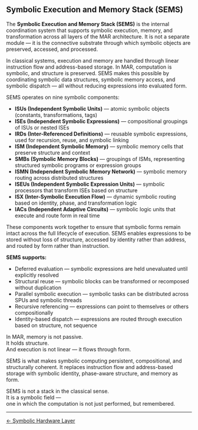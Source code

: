 ## Symbolic Execution and Memory Stack (SEMS)

The **Symbolic Execution and Memory Stack (SEMS)** is the internal coordination system that supports symbolic execution, memory, and transformation across all layers of the MAR architecture. It is not a separate module — it is the connective substrate through which symbolic objects are preserved, accessed, and processed.

In classical systems, execution and memory are handled through linear instruction flow and address-based storage. In MAR, computation is symbolic, and structure is preserved. SEMS makes this possible by coordinating symbolic data structures, symbolic memory access, and symbolic dispatch — all without reducing expressions into evaluated form.

SEMS operates on nine symbolic components:

- **ISUs (Independent Symbolic Units)** — atomic symbolic objects (constants, transformations, tags)  
- **ISEs (Independent Symbolic Expressions)** — compositional groupings of ISUs or nested ISEs  
- **IRDs (Inter-Referenced Definitions)** — reusable symbolic expressions, used for recursion, reuse, and symbolic linking  
- **ISM (Independent Symbolic Memory)** — symbolic memory cells that preserve structure and context  
- **SMBs (Symbolic Memory Blocks)** — groupings of ISMs, representing structured symbolic programs or expression groups  
- **ISMN (Independent Symbolic Memory Network)** — symbolic memory routing across distributed structures  
- **ISEUs (Independent Symbolic Expression Units)** — symbolic processors that transform ISEs based on structure  
- **ISX (Inter-Symbolic Execution Flow)** — dynamic symbolic routing based on identity, phase, and transformation logic  
- **IACs (Independent Adaptive Circuits)** — symbolic logic units that execute and route form in real time

These components work together to ensure that symbolic forms remain intact across the full lifecycle of execution. SEMS enables expressions to be stored without loss of structure, accessed by identity rather than address, and routed by form rather than instruction.

**SEMS supports:**

- Deferred evaluation — symbolic expressions are held unevaluated until explicitly resolved  
- Structural reuse — symbolic blocks can be transformed or recomposed without duplication  
- Parallel symbolic execution — symbolic tasks can be distributed across SPUs and symbolic threads  
- Recursive referencing — expressions can point to themselves or others compositionally  
- Identity-based dispatch — expressions are routed through execution based on structure, not sequence

In MAR, memory is not passive.  
It holds structure.  
And execution is not linear — it flows through form.

SEMS is what makes symbolic computing persistent, compositional, and structurally coherent. It replaces instruction flow and address-based storage with symbolic identity, phase-aware structure, and memory as form.

SEMS is not a stack in the classical sense.  
It is a symbolic field —  
one in which the computation is not just performed, but remembered.

---

<div class="flex justify-start text-sm text-gray-600 mt-12">
  <a href="/hardware" class="no-underline hover:underline">← Symbolic Hardware Layer</a>
</div>
